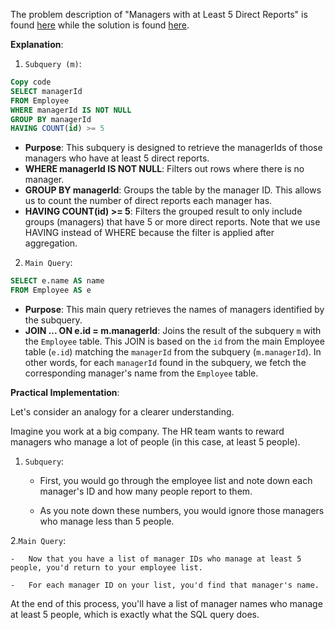The problem description of "Managers with at Least 5 Direct Reports" is found [here](https://leetcode.com/problems/managers-with-at-least-5-direct-reports/description/?envType=study-plan-v2&envId=top-sql-50) while the solution is found [here]().

**Explanation**:
1. `Subquery (m)`:

```sql
Copy code
SELECT managerId
FROM Employee
WHERE managerId IS NOT NULL
GROUP BY managerId
HAVING COUNT(id) >= 5
```
- **Purpose**: This subquery is designed to retrieve the managerIds of those managers who have at least 5 direct reports.
- **WHERE managerId IS NOT NULL**: Filters out rows where there is no manager.
- **GROUP BY managerId**: Groups the table by the manager ID. This allows us to count the number of direct reports each manager has.
- **HAVING COUNT(id) >= 5**: Filters the grouped result to only include groups (managers) that have 5 or more direct reports. Note that we use HAVING instead of WHERE because the filter is applied after aggregation.
2. `Main Query`:

```sql
SELECT e.name AS name
FROM Employee AS e
```
- **Purpose**: This main query retrieves the names of managers identified by the subquery.
- **JOIN ... ON e.id = m.managerId**: Joins the result of the subquery `m` with the `Employee` table. This JOIN is based on the `id` from the main Employee table (`e.id`) matching the `managerId` from the subquery (`m.managerId`). In other words, for each `managerId` found in the subquery, we fetch the corresponding manager's name from the `Employee` table.

**Practical Implementation**:

Let's consider an analogy for a clearer understanding.

Imagine you work at a big company. The HR team wants to reward managers who manage a lot of people (in this case, at least 5 people).

1. `Subquery`:

    -   First, you would go through the employee list and note down each manager's ID and how many people report to them.

    -   As you note down these numbers, you would ignore those managers who manage less than 5 people.

2.`Main Query`:

    -   Now that you have a list of manager IDs who manage at least 5 people, you'd return to your employee list.

    -   For each manager ID on your list, you'd find that manager's name.


At the end of this process, you'll have a list of manager names who manage at least 5 people, which is exactly what the SQL query does.